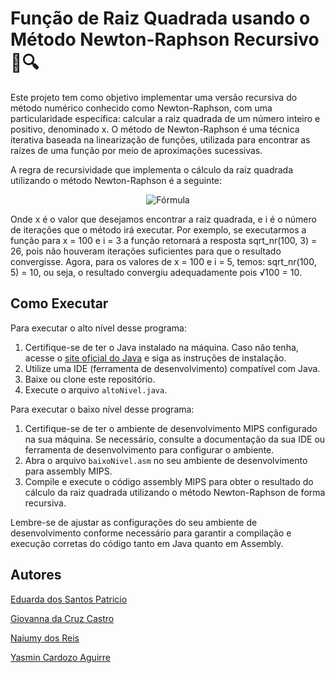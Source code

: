 # Função de Raiz Quadrada usando o Método Newton-Raphson Recursivo 🔁🔍

Este projeto tem como objetivo implementar uma versão recursiva do método numérico conhecido como Newton-Raphson, com uma particularidade específica: calcular a raiz quadrada de um número inteiro e positivo, denominado x. O método de Newton-Raphson é uma técnica iterativa baseada na linearização de funções, utilizada para encontrar as raízes de uma função por meio de aproximações sucessivas.

A regra de recursividade que implementa o cálculo da raiz quadrada utilizando o método Newton-Raphson é a seguinte:
<p align="center">
  <img src="https://github.com/e-patricio/newton-raphson/assets/140465756/64ad6f32-977d-408e-a588-ccdcb83dca10" alt="Fórmula">
</p>

Onde x é o valor que desejamos encontrar a raiz quadrada, e i é o número de iterações que o método irá executar. Por exemplo, se executarmos a função para x = 100 e i = 3 a função retornará a
resposta sqrt_nr(100, 3) = 26, pois não houveram iterações suficientes para que o resultado convergisse. Agora, para os valores de x = 100 e i = 5, temos: sqrt_nr(100, 5) = 10, ou seja, o resultado
convergiu adequadamente pois √100 = 10.

## Como Executar
Para executar o alto nível desse programa:
1. Certifique-se de ter o Java instalado na máquina. Caso não tenha, acesse o [site oficial do Java](https://www.java.com/pt-BR/download/) e siga as instruções de instalação.
2. Utilize uma IDE (ferramenta de desenvolvimento) compatível com Java.
3. Baixe ou clone este repositório.
4. Execute o arquivo `altoNivel.java`.

Para executar o baixo nível desse programa:
1. Certifique-se de ter o ambiente de desenvolvimento MIPS configurado na sua máquina. Se necessário, consulte a documentação da sua IDE ou ferramenta de desenvolvimento para configurar o ambiente.
2. Abra o arquivo `baixoNivel.asm` no seu ambiente de desenvolvimento para assembly MIPS.
3. Compile e execute o código assembly MIPS para obter o resultado do cálculo da raiz quadrada utilizando o método Newton-Raphson de forma recursiva.

Lembre-se de ajustar as configurações do seu ambiente de desenvolvimento conforme necessário para garantir a compilação e execução corretas do código tanto em Java quanto em Assembly.

## Autores
[Eduarda dos Santos Patricio](https://github.com/e-patricio)

[Giovanna da Cruz Castro](https://github.com/gihcst)

[Naiumy dos Reis](https://github.com/Naiumydosreis)

[Yasmin Cardozo Aguirre](https://github.com/4gu1rr3)

